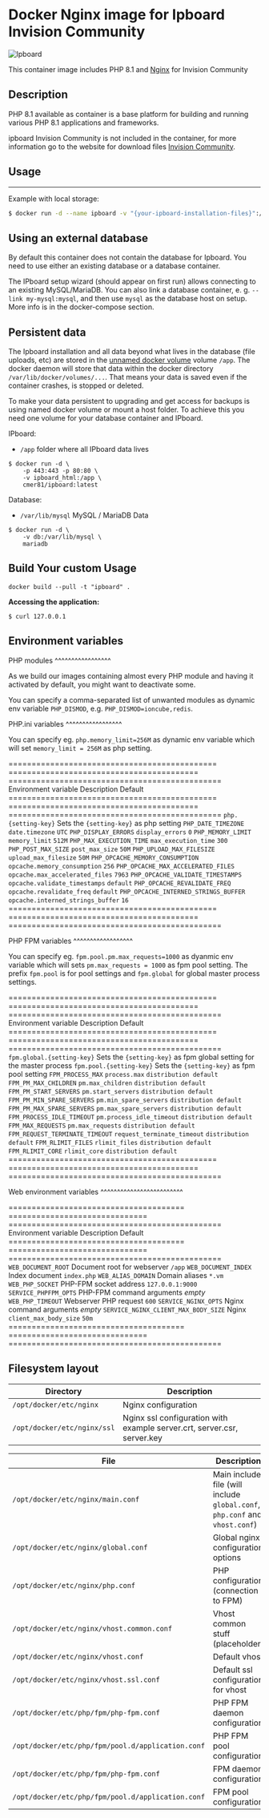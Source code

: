 # Docker Nginx image for Ipboard Invision Community 



![Ipboard](https://dne4i5cb88590.cloudfront.net/invisionpower-com/monthly_2019_09/og.jpg.5e6c57e8dfa140ce4ac18f1e757d3b45.jpg)

This container image includes PHP 8.1 and [Nginx](https://www.nginx.com/) for Invision Community

Description
-----------

PHP 8.1 available as container is a base platform for
building and running various PHP 8.1 applications and frameworks.

ipboard Invision Community is not included in the container, for more information go to the website for download files [Invision Community](https://invisioncommunity.com/).

## Usage
---------------------

Example with local storage:

```bash
$ docker run -d --name ipboard -v "{your-ipboard-installation-files}":/app -e WEB_ALIAS_DOMAIN=mydomain.com cmer81/ipboard:latest
```

## Using an external database
By default this container does not contain the database for Ipboard. You need to use either an existing database or a database container.

The IPboard setup wizard (should appear on first run) allows connecting to an existing MySQL/MariaDB. You can also link a database container, e. g. `--link my-mysql:mysql`, and then use `mysql` as the database host on setup. More info is in the docker-compose section.

## Persistent data
The Ipboard installation and all data beyond what lives in the database (file uploads, etc) are stored in the [unnamed docker volume](https://docs.docker.com/engine/tutorials/dockervolumes/#adding-a-data-volume) volume `/app`. The docker daemon will store that data within the docker directory `/var/lib/docker/volumes/...`. That means your data is saved even if the container crashes, is stopped or deleted.

To make your data persistent to upgrading and get access for backups is using named docker volume or mount a host folder. To achieve this you need one volume for your database container and IPboard.

IPboard:
- `/app` folder where all IPboard data lives
```console
$ docker run -d \
    -p 443:443 -p 80:80 \
    -v ipboard_html:/app \
    cmer81/ipboard:latest
```

Database:
- `/var/lib/mysql` MySQL / MariaDB Data
```console
$ docker run -d \
    -v db:/var/lib/mysql \
    mariadb
```

Build Your custom Usage
---------------------

```
docker build --pull -t "ipboard" .
```

**Accessing the application:**
```
$ curl 127.0.0.1
```



## Environment variables

PHP modules
^^^^^^^^^^^^^^^^^

As we build our images containing almost every PHP module and having it activated by default, you might want to deactivate some.

You can specify a comma-separated list of unwanted modules as dynamic env variable ``PHP_DISMOD``, e.g. ``PHP_DISMOD=ioncube,redis``.

PHP.ini variables
^^^^^^^^^^^^^^^^^

You can specify eg. ``php.memory_limit=256M`` as dynamic env variable which will set ``memory_limit = 256M`` as php setting.

============================================= ========================================= ==============================================
Environment variable                          Description                               Default
============================================= ========================================= ==============================================
``php.{setting-key}``                         Sets the ``{setting-key}`` as php setting
``PHP_DATE_TIMEZONE``                         ``date.timezone``                         ``UTC``
``PHP_DISPLAY_ERRORS``                        ``display_errors``                        ``0``
``PHP_MEMORY_LIMIT``                          ``memory_limit``                          ``512M``
``PHP_MAX_EXECUTION_TIME``                    ``max_execution_time``                    ``300``
``PHP_POST_MAX_SIZE``                         ``post_max_size``                         ``50M``
``PHP_UPLOAD_MAX_FILESIZE``                   ``upload_max_filesize``                   ``50M``
``PHP_OPCACHE_MEMORY_CONSUMPTION``            ``opcache.memory_consumption``            ``256``
``PHP_OPCACHE_MAX_ACCELERATED_FILES``         ``opcache.max_accelerated_files``         ``7963``
``PHP_OPCACHE_VALIDATE_TIMESTAMPS``           ``opcache.validate_timestamps``           ``default``
``PHP_OPCACHE_REVALIDATE_FREQ``               ``opcache.revalidate_freq``               ``default``
``PHP_OPCACHE_INTERNED_STRINGS_BUFFER``       ``opcache.interned_strings_buffer``       ``16``
============================================= ========================================= ==============================================

PHP FPM  variables
^^^^^^^^^^^^^^^^^^

You can specify eg. ``fpm.pool.pm.max_requests=1000`` as dyanmic env variable which will sets ``pm.max_requests = 1000`` as fpm pool setting.
The prefix ``fpm.pool`` is for pool settings and ``fpm.global`` for global master process settings.

============================================= ========================================= ==============================================
Environment variable                          Description                               Default
============================================= ========================================= ==============================================
``fpm.global.{setting-key}``                  Sets the ``{setting-key}`` as fpm global
                                              setting for the master process
``fpm.pool.{setting-key}``                    Sets the ``{setting-key}`` as fpm pool
                                              setting
``FPM_PROCESS_MAX``                           ``process.max``                           ``distribution default``
``FPM_PM_MAX_CHILDREN``                       ``pm.max_children``                       ``distribution default``
``FPM_PM_START_SERVERS``                      ``pm.start_servers``                      ``distribution default``
``FPM_PM_MIN_SPARE_SERVERS``                  ``pm.min_spare_servers``                  ``distribution default``
``FPM_PM_MAX_SPARE_SERVERS``                  ``pm.max_spare_servers``                  ``distribution default``
``FPM_PROCESS_IDLE_TIMEOUT``                  ``pm.process_idle_timeout``               ``distribution default``
``FPM_MAX_REQUESTS``                          ``pm.max_requests``                       ``distribution default``
``FPM_REQUEST_TERMINATE_TIMEOUT``             ``request_terminate_timeout``             ``distribution default``
``FPM_RLIMIT_FILES``                          ``rlimit_files``                          ``distribution default``
``FPM_RLIMIT_CORE``                           ``rlimit_core``                           ``distribution default``
============================================= ========================================= ==============================================

Web environment variables
^^^^^^^^^^^^^^^^^^^^^^^^^

====================================== ============================== ==============================================
Environment variable                   Description                    Default
====================================== ============================== ==============================================
``WEB_DOCUMENT_ROOT``                  Document root for webserver    ``/app``
``WEB_DOCUMENT_INDEX``                 Index document                 ``index.php``
``WEB_ALIAS_DOMAIN``                   Domain aliases                 ``*.vm``
``WEB_PHP_SOCKET``                     PHP-FPM socket address         ``127.0.0.1:9000``
``SERVICE_PHPFPM_OPTS``                PHP-FPM command arguments      *empty*
``WEB_PHP_TIMEOUT``                    Webserver PHP request        ``600``
``SERVICE_NGINX_OPTS``                 Nginx command arguments        *empty*
``SERVICE_NGINX_CLIENT_MAX_BODY_SIZE`` Nginx ``client_max_body_size`` ``50m``
====================================== ============================== ==============================================

## Filesystem layout

Directory                       | Description
------------------------------- | ------------------------------------------------------------------------------
`/opt/docker/etc/nginx`         | Nginx configuration
`/opt/docker/etc/nginx/ssl`     | Nginx ssl configuration with example server.crt, server.csr, server.key

File                                                | Description
--------------------------------------------------- | ------------------------------------------------------------------------------
`/opt/docker/etc/nginx/main.conf`                   | Main include file (will include `global.conf`, `php.conf` and `vhost.conf`) 
`/opt/docker/etc/nginx/global.conf`                 | Global nginx configuration options
`/opt/docker/etc/nginx/php.conf`                    | PHP configuration (connection to FPM)
`/opt/docker/etc/nginx/vhost.common.conf`           | Vhost common stuff (placeholder)
`/opt/docker/etc/nginx/vhost.conf`                  | Default vhost
`/opt/docker/etc/nginx/vhost.ssl.conf`              | Default ssl configuration for vhost
`/opt/docker/etc/php/fpm/php-fpm.conf`              | PHP FPM daemon configuration
`/opt/docker/etc/php/fpm/pool.d/application.conf`   | PHP FPM pool configuration
`/opt/docker/etc/php/fpm/php-fpm.conf`                 | FPM daemon configuration
`/opt/docker/etc/php/fpm/pool.d/application.conf`      | FPM pool configuration